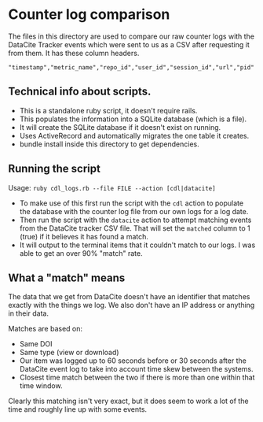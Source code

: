 # Counter log comparison

The files in this directory are used to compare our raw counter logs
with the DataCite Tracker events which were sent to us as a CSV
after requesting it from them.  It has these column headers.

```csv
"timestamp","metric_name","repo_id","user_id","session_id","url","pid"
```

## Technical info about scripts.

- This is a standalone ruby script, it doesn't require rails.
- This populates  the information into a SQLite database (which is a file).
- It will create the SQLite database if it doesn't exist on running.
- Uses ActiveRecord and automatically migrates the one table it creates.
- bundle install inside this directory to get dependencies.

## Running the script

Usage: `ruby cdl_logs.rb --file FILE --action [cdl|datacite]`

- To make use of this first run the script with the `cdl` action to
  populate the database with the counter log file from our own logs
  for a log date.
- Then run the script with the `datacite` action to attempt matching events
  from the DataCite tracker CSV file.  That will set the `matched` column to
  1 (true) if it believes it has found a match.
- It will output to the terminal items that it couldn't match to our logs.  I was able 
  to get an over 90% "match" rate.

## What a "match" means

The data that we get from DataCite doesn't have an identifier that matches exactly
with the things we log.  We also don't have an IP address or anything in their data.

Matches are based on:

- Same DOI
- Same type (view or download)
- Our item was logged up to 60 seconds before or 30 seconds after the DataCite event log
  to take into account time skew between the systems.
- Closest time match between the two if there is more than one within that time window.

Clearly this matching isn't very exact, but it does seem to work a lot of the time and
roughly line up with some events.

